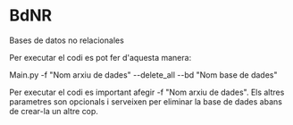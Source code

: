 # BdNR
Bases de datos no relacionales

Per executar el codi es pot fer d'aquesta manera:

Main.py -f "Nom arxiu de dades" --delete_all --bd "Nom base de dades"

  
Per executar el codi es important afegir -f "Nom arxiu de dades". Els altres parametres son opcionals i serveixen per eliminar la base de dades abans de crear-la un altre cop. 

